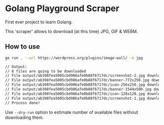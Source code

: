 # Golang Playground Scraper

First ever project to learn Golang.

This 'scraper' allows to download (at this time) JPG, GIF & WEBM.

## How to use

```bash
go run . --url https://wordpress.org/plugins/image-wall/ -e jpg

// Output:
// 6 files are going to be downloaded
// File output/ab398fea5005cbd986afe0b88f6717dc/screenshot-2.jpg downloaded (size: 29869)
// File output/ab398fea5005cbd986afe0b88f6717dc/banner-772x250.jpg downloaded (size: 51168)
// File output/ab398fea5005cbd986afe0b88f6717dc/icon-256x256.jpg downloaded (size: 93657)
// File output/ab398fea5005cbd986afe0b88f6717dc/banner-1544x500.jpg downloaded (size: 181728)
// File output/ab398fea5005cbd986afe0b88f6717dc/icon-128x128.jpg downloaded (size: 186488)
// File output/ab398fea5005cbd986afe0b88f6717dc/screenshot-1.jpg downloaded (size: 297585)
// Process done!
```

Use `--dry-run` option to estimate number of available files without downloading them.

